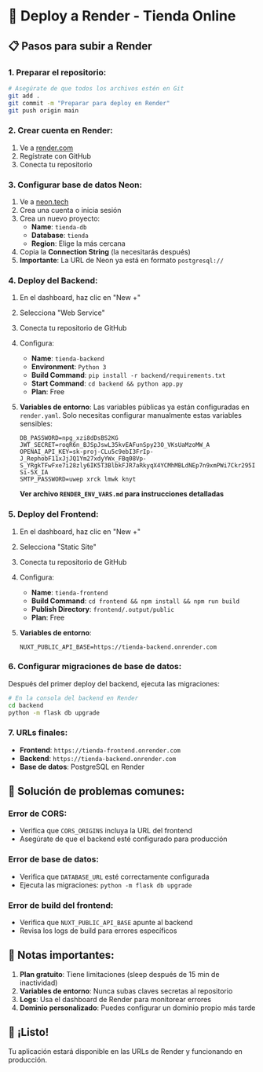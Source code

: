 # 🚀 Deploy a Render - Tienda Online

## 📋 Pasos para subir a Render

### **1. Preparar el repositorio:**
```bash
# Asegúrate de que todos los archivos estén en Git
git add .
git commit -m "Preparar para deploy en Render"
git push origin main
```

### **2. Crear cuenta en Render:**
1. Ve a [render.com](https://render.com)
2. Regístrate con GitHub
3. Conecta tu repositorio

### **3. Configurar base de datos Neon:**
1. Ve a [neon.tech](https://neon.tech)
2. Crea una cuenta o inicia sesión
3. Crea un nuevo proyecto:
   - **Name**: `tienda-db`
   - **Database**: `tienda`
   - **Region**: Elige la más cercana
4. Copia la **Connection String** (la necesitarás después)
5. **Importante**: La URL de Neon ya está en formato `postgresql://`

### **4. Deploy del Backend:**
1. En el dashboard, haz clic en "New +"
2. Selecciona "Web Service"
3. Conecta tu repositorio de GitHub
4. Configura:
   - **Name**: `tienda-backend`
   - **Environment**: `Python 3`
   - **Build Command**: `pip install -r backend/requirements.txt`
   - **Start Command**: `cd backend && python app.py`
   - **Plan**: Free

5. **Variables de entorno**:
   Las variables públicas ya están configuradas en `render.yaml`. Solo necesitas configurar manualmente estas variables sensibles:
   ```
   DB_PASSWORD=npg_xzi8dDsBS2KG
   JWT_SECRET=roqR6n_BJSpJswL35kvEAFunSpy23O_VKsUaMzoMW_A
   OPENAI_API_KEY=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
   SMTP_PASSWORD=uwep xrck lmwk knyt
   ```
   **Ver archivo `RENDER_ENV_VARS.md` para instrucciones detalladas**

### **5. Deploy del Frontend:**
1. En el dashboard, haz clic en "New +"
2. Selecciona "Static Site"
3. Conecta tu repositorio de GitHub
4. Configura:
   - **Name**: `tienda-frontend`
   - **Build Command**: `cd frontend && npm install && npm run build`
   - **Publish Directory**: `frontend/.output/public`
   - **Plan**: Free

5. **Variables de entorno**:
   ```
   NUXT_PUBLIC_API_BASE=https://tienda-backend.onrender.com
   ```

### **6. Configurar migraciones de base de datos:**
Después del primer deploy del backend, ejecuta las migraciones:
```bash
# En la consola del backend en Render
cd backend
python -m flask db upgrade
```

### **7. URLs finales:**
- **Frontend**: `https://tienda-frontend.onrender.com`
- **Backend**: `https://tienda-backend.onrender.com`
- **Base de datos**: PostgreSQL en Render

## 🔧 Solución de problemas comunes:

### **Error de CORS:**
- Verifica que `CORS_ORIGINS` incluya la URL del frontend
- Asegúrate de que el backend esté configurado para producción

### **Error de base de datos:**
- Verifica que `DATABASE_URL` esté correctamente configurada
- Ejecuta las migraciones: `python -m flask db upgrade`

### **Error de build del frontend:**
- Verifica que `NUXT_PUBLIC_API_BASE` apunte al backend
- Revisa los logs de build para errores específicos

## 📝 Notas importantes:

1. **Plan gratuito**: Tiene limitaciones (sleep después de 15 min de inactividad)
2. **Variables de entorno**: Nunca subas claves secretas al repositorio
3. **Logs**: Usa el dashboard de Render para monitorear errores
4. **Dominio personalizado**: Puedes configurar un dominio propio más tarde

## 🎉 ¡Listo!
Tu aplicación estará disponible en las URLs de Render y funcionando en producción.
